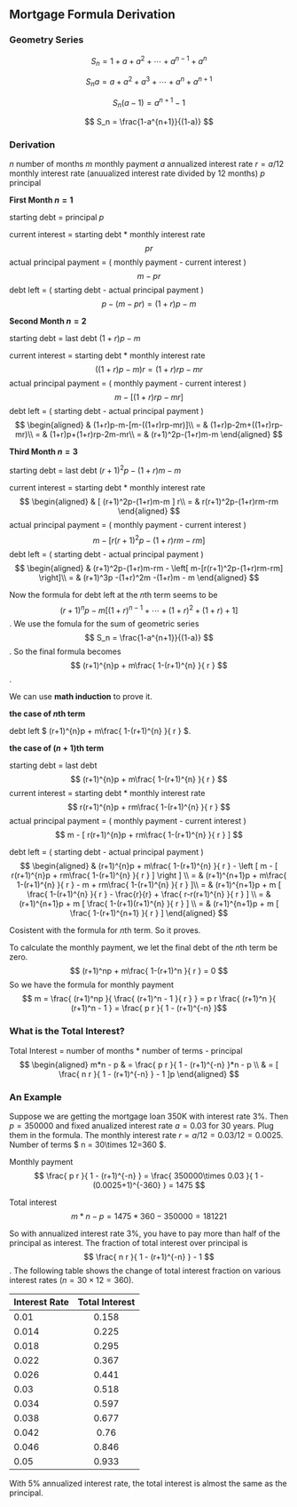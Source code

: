 ## Mortgage Formula Derivation

### Geometry Series

$$ S_n = 1 + a + a^2 + \cdots + a^{n-1} + a^n$$

$$ S_n a = a + a^2 + a^3 + \cdots + a^n+ a^{n+1} $$

$$ S_n (a-1) = a^{n+1}-1 $$

$$ S_n = \frac{1-a^{n+1}}{(1-a)} $$

### Derivation

$n$ number of months
$m$ monthly payment
$a$ annualized interest rate
$r=a/12$ monthly interest rate (anuualized interest rate divided by 12 months)
$p$ principal

**First Month $n=1$**

starting debt = principal $p$

current interest = starting debt * monthly interest rate $$pr$$
actual principal payment = ( monthly payment - current interest ) $$ m-pr $$
debt left = ( starting debt - actual principal payment ) $$ p-(m-pr)=(1+r)p-m $$

**Second Month $n=2$**

starting debt = last debt $(1+r)p-m$

current interest = starting debt * monthly interest rate $$ ( (1+r)p-m ) r= (1+r)rp-mr $$
actual principal payment = ( monthly payment - current interest ) $$ m-[(1+r)rp-mr] $$
debt left = ( starting debt - actual principal payment )
$$
\begin{aligned}
& (1+r)p-m-[m-((1+r)rp-mr)]\\
= & (1+r)p-2m+((1+r)rp-mr)\\
= & (1+r)p+(1+r)rp-2m-mr\\
= & (r+1)^2p-(1+r)m-m
\end{aligned}
$$

**Third Month $n=3$**

starting debt = last debt $(r+1)^2p-(1+r)m-m$

current interest = starting debt * monthly interest rate
$$
\begin{aligned}
& [ (r+1)^2p-(1+r)m-m ] r\\
= & r(r+1)^2p-(1+r)rm-rm
\end{aligned}
$$
actual principal payment = ( monthly payment - current interest ) $$ m-[r(r+1)^2p-(1+r)rm-rm] $$
debt left = ( starting debt - actual principal payment )
$$
\begin{aligned}
& (r+1)^2p-(1+r)m-rm - \left[ m-[r(r+1)^2p-(1+r)rm-rm] \right]\\
= & (r+1)^3p -(1+r)^2m -(1+r)m - m
\end{aligned}
$$

Now the formula for debt left at the $n$th term seems to be
$$(r+1)^np -m[ (1+r)^{n-1}+\cdots+(1+r)^2 +(1+r) + 1] $$. We use the fomula for the sum of geometric series $$ S_n = \frac{1-a^{n+1}}{(1-a)} $$. So the final formula becomes $$ (r+1)^{n}p + m\frac{ 1-(r+1)^{n} }{ r } $$.

We can use **math induction** to prove it.

**the case of $n$th term**

debt left $ (r+1)^{n}p + m\frac{ 1-(r+1)^{n} }{ r } $.

**the case of $(n+1)$th term**

starting debt = last debt $$ (r+1)^{n}p + m\frac{ 1-(r+1)^{n} }{ r } $$
current interest = starting debt * monthly interest rate $$ r(r+1)^{n}p + rm\frac{ 1-(r+1)^{n} }{ r } $$
actual principal payment = ( monthly payment - current interest ) $$ m - [ r(r+1)^{n}p + rm\frac{ 1-(r+1)^{n} }{ r } ] $$

debt left = ( starting debt - actual principal payment )
$$
\begin{aligned}
& (r+1)^{n}p + m\frac{ 1-(r+1)^{n} }{ r } -  \left [ m - [ r(r+1)^{n}p + rm\frac{ 1-(r+1)^{n} }{ r } ] \right ]  \\
= & (r+1)^{n+1}p + m\frac{ 1-(r+1)^{n} }{ r } - m + rm\frac{ 1-(r+1)^{n} }{ r } ]\\
= & (r+1)^{n+1}p + m [ \frac{ 1-(r+1)^{n} }{ r } - \frac{r}{r} + \frac{ r-r(r+1)^{n} }{ r } ] \\
= & (r+1)^{n+1}p + m [ \frac{ 1-(r+1)(r+1)^{n} }{ r } ] \\
= & (r+1)^{n+1}p + m [ \frac{ 1-(r+1)^{n+1} }{ r } ]
\end{aligned}
$$

Cosistent with the formula for $n$th term. So it proves.

To calculate the monthly payment, we let the final debt of the $n$th term be zero.
$$ (r+1)^np + m\frac{ 1-(r+1)^n }{ r } = 0 $$
So we have the formula for monthly payment $$ m = \frac{ (r+1)^np }{ \frac{ (r+1)^n - 1 }{ r }  } = p r \frac{ (r+1)^n }{ (r+1)^n - 1  } =  \frac{ p r }{ 1 - (r+1)^{-n} }$$

### What is the Total Interest?

Total Interest = number of months * number of terms - principal
$$
\begin{aligned}
m*n - p & = \frac{ p r }{ 1 - (r+1)^{-n} }*n - p \\
& = [ \frac{ n r }{ 1 - (r+1)^{-n} } - 1 ]p
\end{aligned}
$$

### An Example

Suppose we are getting the mortgage loan 350K with interest rate 3%. Then $p=350000$ and fixed anualized interest rate $a=0.03$ for 30 years. Plug them in the formula. The monthly interest rate $r=a/12=0.03/12=0.0025$. Number of terms $ n = 30\times 12=360 $.

Monthly payment $$ \frac{ p r }{ 1 - (r+1)^{-n} } = \frac{ 350000\times 0.03 }{ 1 - (0.0025+1)^{-360} } = 1475 $$

Total interest $$ m*n-p = 1475*360-350000 = 181221 $$

So with annualized interest rate 3%, you have to pay more than half of the principal as interest. The fraction of total interest over principal is $$ \frac{ n r }{ 1 - (r+1)^{-n} } - 1 $$. The following table shows the change of total interest fraction on various interest rates ($n=30\times 12=360$).

| Interest Rate | Total Interest |
|----------|:-------------:|
| 0.01 | 0.158 |
| 0.014 | 0.225 |
| 0.018 | 0.295 |
| 0.022 | 0.367 |
| 0.026 | 0.441 |
| 0.03 | 0.518 |
| 0.034 | 0.597 |
| 0.038 | 0.677 |
| 0.042 | 0.76 |
| 0.046 | 0.846 |
| 0.05 | 0.933 |

With 5% annualized interest rate, the total interest is almost the same as the principal.
